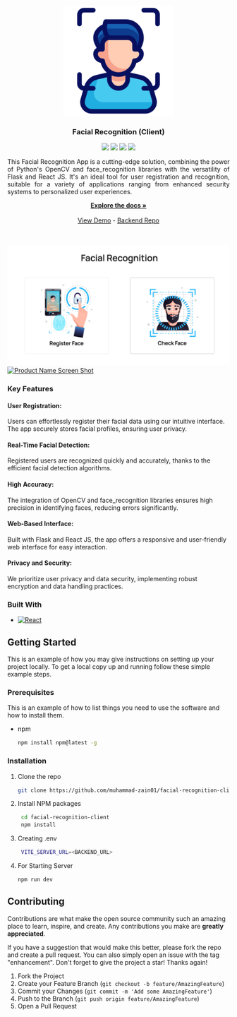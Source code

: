<br />
<div align="center">
<img src="https://raw.githubusercontent.com/Muhammad-Zain01/facial-recognition-client/main/public/logo.png" style="width: 250px;" />
<h3 align="center">Facial Recognition (Client)</h3>
<div>
    <a href="https://github.com/muhammad-zain01/facial-recognition-client/graphs/contributors"><img src="https://img.shields.io/github/contributors/muhammad-zain01/facial-recognition-client.svg?style=for-the-badge" /></a>
    <a href="https://github.com/muhammad-zain01/facial-recognition-client/network/members"><img src="https://img.shields.io/github/forks/muhammad-zain01/facial-recognition-client.svg?style=for-the-badge" /></a>
    <a href="https://github.com/muhammad-zain01/facial-recognition-client/stargazers"><img src="https://img.shields.io/github/stars/muhammad-zain01/facial-recognition-client.svg?style=for-the-badge" /></a>
    <a href="https://github.com/muhammad-zain01/facial-recognition-client/issues"><img src="https://img.shields.io/github/issues/muhammad-zain01/facial-recognition-client.svg?style=for-the-badge" /></a>
</div>

  <p align="center" style="text-align: justify;">
This Facial Recognition App is a cutting-edge solution, combining the power of Python's OpenCV and face_recognition libraries with the versatility of Flask and React JS. It's an ideal tool for user registration and recognition, suitable for a variety of applications ranging from enhanced security systems to personalized user experiences.
  </p>
    <a href="https://github.com/muhammad-zain01/facial-recognition-client"><strong>Explore the docs »</strong></a>
    <br />
    <br />
    <a href="https://url-shortr.vercel.app/">View Demo</a>
    -
    <a href="https://github.com/Muhammad-Zain01/facial-recognition-client/">Backend Repo</a>
    <br />
    <br />
    <br />
</div>


[![Product Name Screen Shot][product-screenshot]](https://url-shortr.vercel.app/)
[![Product Name Screen Shot][product-screenshot2]](https://url-shortr.vercel.app/)

### Key Features
#### User Registration:
Users can effortlessly register their facial data using our intuitive interface. The app securely stores facial profiles, ensuring user privacy.

#### Real-Time Facial Detection:
Registered users are recognized quickly and accurately, thanks to the efficient facial detection algorithms.

#### High Accuracy:
The integration of OpenCV and face_recognition libraries ensures high precision in identifying faces, reducing errors significantly.

#### Web-Based Interface:
Built with Flask and React JS, the app offers a responsive and user-friendly web interface for easy interaction.

#### Privacy and Security:
We prioritize user privacy and data security, implementing robust encryption and data handling practices.

### Built With

* [![React][React.js]][React-url]

## Getting Started

This is an example of how you may give instructions on setting up your project locally.
To get a local copy up and running follow these simple example steps.

### Prerequisites

This is an example of how to list things you need to use the software and how to install them.
* npm
  ```sh
  npm install npm@latest -g
  ```

### Installation

1. Clone the repo
   ```sh
   git clone https://github.com/muhammad-zain01/facial-recognition-client.git
   ```
2. Install NPM packages
   ```sh
    cd facial-recognition-client
    npm install
   ```
3. Creating .env
   ```sh
    VITE_SERVER_URL=<BACKEND_URL>
   ```
4. For Starting Server
   ```sh
   npm run dev
   ```


<!-- CONTRIBUTING -->
## Contributing

Contributions are what make the open source community such an amazing place to learn, inspire, and create. Any contributions you make are **greatly appreciated**.

If you have a suggestion that would make this better, please fork the repo and create a pull request. You can also simply open an issue with the tag "enhancement".
Don't forget to give the project a star! Thanks again!

1. Fork the Project
2. Create your Feature Branch (`git checkout -b feature/AmazingFeature`)
3. Commit your Changes (`git commit -m 'Add some AmazingFeature'`)
4. Push to the Branch (`git push origin feature/AmazingFeature`)
5. Open a Pull Request


[contributors-shield]: https://img.shields.io/github/contributors/muhammad-zain01/facial-recognition-client.svg?style=for-the-badge
[contributors-url]: https://github.com/muhammad-zain01/facial-recognition-client/graphs/contributors
[forks-shield]: https://img.shields.io/github/forks/muhammad-zain01/facial-recognition-client.svg?style=for-the-badge
[forks-url]: https://github.com/muhammad-zain01/facial-recognition-client/network/members
[stars-shield]: https://img.shields.io/github/stars/muhammad-zain01/facial-recognition-client.svg?style=for-the-badge
[stars-url]: https://github.com/muhammad-zain01/facial-recognition-client/stargazers
[issues-shield]: https://img.shields.io/github/issues/muhammad-zain01/facial-recognition-client.svg?style=for-the-badge
[issues-url]: https://github.com/muhammad-zain01/facial-recognition-client/issues
[license-shield]: https://img.shields.io/github/license/muhammad-zain01/facial-recognition-client.svg?style=for-the-badge
[license-url]: https://github.com/muhammad-zain01/facial-recognition-client/blob/master/LICENSE.txt
[linkedin-shield]: https://img.shields.io/badge/-LinkedIn-black.svg?style=for-the-badge&logo=linkedin&colorB=555
[linkedin-url]: https://linkedin.com/in/linkedin_username
[product-screenshot]: https://raw.githubusercontent.com/Muhammad-Zain01/facial-recognition-client/main/preview.png
[product-screenshot2]: https://raw.githubusercontent.com/Muhammad-Zain01/facial-recognition-client/main/preview2.png
[Next.js]: https://img.shields.io/badge/next.js-000000?style=for-the-badge&logo=nextdotjs&logoColor=white

[Express.js]: https://img.shields.io/badge/express.js-f1dd1c?style=for-the-badge
[Node.js]: https://img.shields.io/badge/Node.js-43853D?style=for-the-badge&logo=node.js&logoColor=white
[Next-url]: https://nextjs.org/
[React.js]: https://img.shields.io/badge/React-4A4A55?style=for-the-badge&logo=react&logoColor=white
[React-url]: https://reactjs.org/
[Vue.js]: https://img.shields.io/badge/Vue.js-35495E?style=for-the-badge&logo=vuedotjs&logoColor=4FC08D
[Vue-url]: https://vuejs.org/
[Angular.io]: https://img.shields.io/badge/Angular-DD0031?style=for-the-badge&logo=angular&logoColor=white
[Angular-url]: https://angular.io/
[Svelte.dev]: https://img.shields.io/badge/Svelte-4A4A55?style=for-the-badge&logo=svelte&logoColor=FF3E00
[Svelte-url]: https://svelte.dev/
[Laravel.com]: https://img.shields.io/badge/Laravel-FF2D20?style=for-the-badge&logo=laravel&logoColor=white
[Laravel-url]: https://laravel.com
[Bootstrap.com]: https://img.shields.io/badge/Bootstrap-563D7C?style=for-the-badge&logo=bootstrap&logoColor=white
[Bootstrap-url]: https://getbootstrap.com
[JQuery.com]: https://img.shields.io/badge/jQuery-0769AD?style=for-the-badge&logo=jquery&logoColor=white
[JQuery-url]: https://jquery.com 

